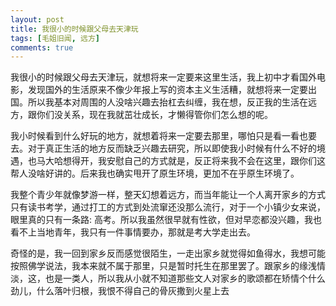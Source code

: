 ```yaml
---
layout: post
title: 我很小的时候跟父母去天津玩
tags: [毛姐旧闻, 远方]
comments: true
---
```


我很小的时候跟父母去天津玩，就想将来一定要来这里生活，我上初中才看国外电影，发现国外的生活原来不像少年报上写的资本主义生活糟，就想将来一定要出国。所以我基本对周围的人没啥兴趣去抬杠去纠缠，我在想，反正我的生活在远方，跟你们没关系，现在我就茁壮成长，才懒得管你们怎么想的呢。

我小时候看到什么好玩的地方，就想着将来一定要去那里，哪怕只是看一看也要去。对于真正生活的地方反而缺乏兴趣去研究，所以即使我小时候有什么不好的境遇，也马大哈想得开，我安慰自己的方式就是，反正将来我不会在这里，跟你们这帮人没啥好讲的。后来我也确实甩开了原生环境，更加不在乎原生环境了。

我整个青少年就像梦游一样，整天幻想着远方，而当年能让一个人离开家乡的方式只有读书考学，通过打工的方式到处流窜还没那么流行，对于一个小镇少女来说，眼里真的只有一条路: 高考。所以我虽然很早就有性欲，但对早恋都没兴趣，我也看不上当地青年，我只有一件事情要办，那就是考大学走出去。

奇怪的是，我一回到家乡反而感觉很陌生，一走出家乡就觉得如鱼得水，我想可能按照佛学说法，我本来就不属于那里，只是暂时托生在那里罢了。跟家乡的缘浅情淡，这，也是一类人，所以我从小就不知道那些文人对家乡的歌颂都在矫情个什么劲儿，什么落叶归根，我恨不得自己的骨灰撒到火星上去
